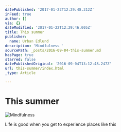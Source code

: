 ```yaml
---
datePublished: '2017-01-22T12:29:48.312Z'
inFeed: true
author: []
via: {}
dateModified: '2017-01-22T12:29:46.005Z'
title: This summer
publisher:
  name: Urban Edlund
description: 'Mindfulness '
sourcePath: _posts/2016-09-04-this-summer.md
hasPage: true
starred: false
datePublishedOriginal: '2016-09-04T13:12:48.247Z'
url: this-summer/index.html
_type: Article

---
```

# This summer
![Mindfulness ](https://the-grid-user-content.s3-us-west-2.amazonaws.com/66bafc1d-ab99-4b04-bf7c-ac733e0ec645.jpg)

Life is good when you get to experience places like this